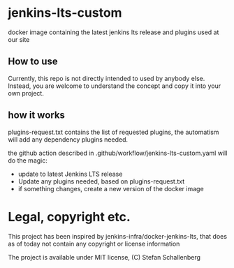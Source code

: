 # jenkins-lts-custom
docker image containing the latest jenkins lts release and plugins used at our
site

## How to use
Currently, this repo is not directly intended to used by anybody else.
Instead, you are welcome to understand the concept and copy it into your own
project.

## how it works
plugins-request.txt contains the list of requested plugins, the automatism
will add any dependency plugins needed.

the github action described in .github/workflow/jenkins-lts-custom.yaml will
do the magic:
- update to latest Jenkins LTS release
- Update any plugins needed, based on plugins-request.txt
- if something changes, create a new version of the docker image

# Legal, copyright etc.
This project has been inspired by jenkins-infra/docker-jenkins-lts, that does
as of today not contain any copyright or license information

The project is available under MIT license, (C) Stefan Schallenberg